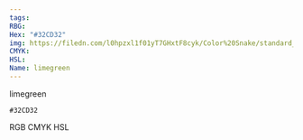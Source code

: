 ```yaml
---
tags:
RBG:
Hex: "#32CD32"
img: https://filedn.com/l0hpzxl1f01yT7GHxtF8cyk/Color%20Snake/standard_csv_to_svg/32CD32.svg
CMYK:
HSL:
Name: limegreen
---
```

limegreen
```palette
#32CD32
```
RGB
CMYK
HSL